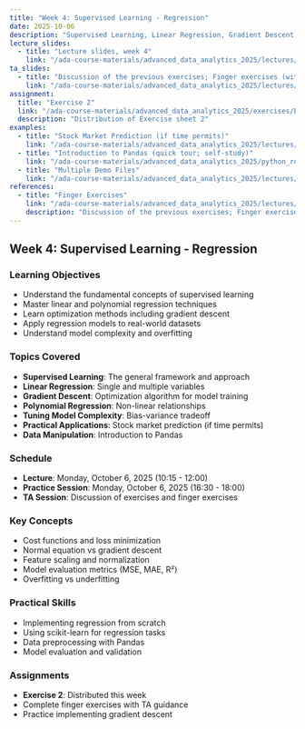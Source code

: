 ```yaml
---
title: "Week 4: Supervised Learning - Regression"
date: 2025-10-06
description: "Supervised Learning, Linear Regression, Gradient Descent, and Exercise 2 distribution"
lecture_slides: 
  - title: "Lecture slides, week 4"
    link: "/ada-course-materials/advanced_data_analytics_2025/lectures/lecture_4/slides/Advanced_Data_Analytics_2025_lecture4.pdf"
ta_slides: 
  - title: "Discussion of the previous exercises; Finger exercises (with TA)"
    link: "/ada-course-materials/advanced_data_analytics_2025/lectures/lecture_4/Finger_exercises/finger_exercises_lecture_4.pdf"
assignment:
  title: "Exercise 2"
  link: "/ada-course-materials/advanced_data_analytics_2025/exercises/Exercise_2/Problem_set_2.pdf"
  description: "Distribution of Exercise sheet 2"
examples:
  - title: "Stock Market Prediction (if time permits)"
    link: "/ada-course-materials/advanced_data_analytics_2025/lectures/lecture_4/demo/Stock_prediction_ML_Lecture4.ipynb"
  - title: "Introduction to Pandas (quick tour; self-study)"
    link: "/ada-course-materials/advanced_data_analytics_2025/python_refresher/python_basics_10_python_data_analysis_lib.ipynb"
  - title: "Multiple Demo Files"
    link: "/ada-course-materials/advanced_data_analytics_2025/lectures/lecture_4/demo/"
references:
  - title: "Finger Exercises"
    link: "/ada-course-materials/advanced_data_analytics_2025/lectures/lecture_4/Finger_exercises/finger_exercises_lecture_4.pdf"
    description: "Discussion of the previous exercises; Finger exercises (with TA)"
---
```


## Week 4: Supervised Learning - Regression

### Learning Objectives
- Understand the fundamental concepts of supervised learning
- Master linear and polynomial regression techniques
- Learn optimization methods including gradient descent
- Apply regression models to real-world datasets
- Understand model complexity and overfitting

### Topics Covered
- **Supervised Learning**: The general framework and approach
- **Linear Regression**: Single and multiple variables
- **Gradient Descent**: Optimization algorithm for model training  
- **Polynomial Regression**: Non-linear relationships
- **Tuning Model Complexity**: Bias-variance tradeoff
- **Practical Applications**: Stock market prediction (if time permits)
- **Data Manipulation**: Introduction to Pandas

### Schedule
- **Lecture**: Monday, October 6, 2025 (10:15 - 12:00)
- **Practice Session**: Monday, October 6, 2025 (16:30 - 18:00)
- **TA Session**: Discussion of exercises and finger exercises

### Key Concepts
- Cost functions and loss minimization
- Normal equation vs gradient descent
- Feature scaling and normalization
- Model evaluation metrics (MSE, MAE, R²)
- Overfitting vs underfitting

### Practical Skills
- Implementing regression from scratch
- Using scikit-learn for regression tasks
- Data preprocessing with Pandas
- Model evaluation and validation

### Assignments
- **Exercise 2**: Distributed this week
- Complete finger exercises with TA guidance
- Practice implementing gradient descent
